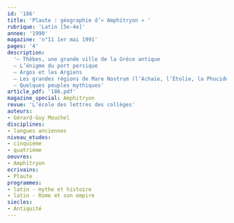 ```yaml
---
id: '186'
title: 'Plaute : géographie d’« Amphitryon » '
rubrique: 'Latin [5e-4e]'
annee: '1990'
magazine: 'n°11 1er mai 1991'
pages: '4'
description: 
  '– Thèbes, une grande ville de la Grèce antique
  – L’énigme du port persique
  – Argos et les Argiens
  – Les grandes régions de Mare Nostrum (l’Achaïe, l’Étolie, la Phocide, la mer Égée, la Crète, l’Ionie)
  – Quelques peuples mythiques'
article_pdf: '186.pdf'
magazine_special: Amphitryon
revue: 'L’école des lettres des collèges'
auteurs:
- Gérard-Guy Mouchel
disciplines:
- langues anciennes
niveau_etudes:
- cinquième
- quatrième
oeuvres:
- Amphitryon
ecrivains:
- Plaute
programmes:
- latin - mythe et histoire
- latin - Rome et son empire
siecles:
- Antiquité
---
```


